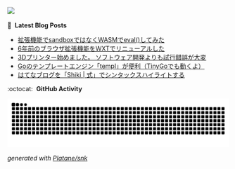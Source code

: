 ![](https://komarev.com/ghpvc/?username=ergofriend)

:blue_book: &nbsp;**Latest Blog Posts**
<!-- BLOG-POST-LIST:START -->
- [拡張機能でsandboxではなくWASMでeval&lpar;&rpar;してみた](https://ergofriend.hatenablog.com/entry/2024/10/17/005830?utm_source=feed)
- [6年前のブラウザ拡張機能をWXTでリニューアルした](https://ergofriend.hatenablog.com/entry/2024/09/21/223806?utm_source=feed)
- [3Dプリンター始めました。 ソフトウェア開発よりも試行錯誤が大変](https://ergofriend.hatenablog.com/entry/2024/08/16/011314?utm_source=feed)
- [Goのテンプレートエンジン「templ」が便利（TinyGoでも動くよ）](https://ergofriend.hatenablog.com/entry/2024/08/08/230603?utm_source=feed)
- [はてなブログを「Shiki | 式」でシンタックスハイライトする](https://ergofriend.hatenablog.com/entry/2024/07/31/212342?utm_source=feed)
<!-- BLOG-POST-LIST:END -->

:octocat: &nbsp;**GitHub Activity**

<picture>
  <source media="(prefers-color-scheme: dark)" srcset="https://raw.githubusercontent.com/ergofriend/ergofriend/output/github-contribution-grid-snake-dark.svg">
  <source media="(prefers-color-scheme: light)" srcset="https://raw.githubusercontent.com/ergofriend/ergofriend/output/github-contribution-grid-snake.svg">
  <img alt="github contribution grid snake animation" src="https://raw.githubusercontent.com/ergofriend/ergofriend/output/github-contribution-grid-snake.svg">
</picture>

_generated with [Platane/snk](https://github.com/Platane/snk)_
